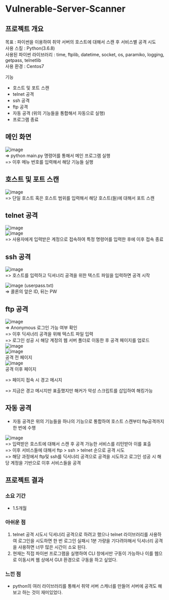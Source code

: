 # Vulnerable-Server-Scanner
## 프로젝트 개요
목표 : 파이썬을 이용하여 취약 서버의 호스트에 대해서 스캔 후 서비스별 공격 시도   
사용 스킬 : Python(3.6.8)   
사용된 파이썬 라이브러리 : time, ftplib, datetime, socket, os, paramiko, logging, getpass, telnetlib  
사용 환경 : Centos7

기능
- 호스트 및 포트 스캔
- telnet 공격
- ssh 공격
- ftp 공격
- 자동 공격 (위의 기능들을 통합해서 자동으로 실행)
- 프로그램 종료

## 메인 화면
![image](https://user-images.githubusercontent.com/105566077/177364265-1c8dd097-fe7e-4af7-9732-b093538e5ee4.png)   
=> python main.py 명령어를 통해서 메인 프로그램 실행   
=> 이후 메뉴 번호를 입력해서 해당 기능들 실행

## 호스트 및 포트 스캔
![image](https://user-images.githubusercontent.com/105566077/177365705-35b22e46-4dc2-4f8b-8471-60d57e675b3f.png)   
=> 단일 호스트 혹은 호스트 범위를 입력해서 해당 호스트(들)에 대해서 포트 스캔

## telnet 공격
![image](https://user-images.githubusercontent.com/105566077/177366267-9fb9f025-40cc-4f01-992f-700d4b9bcd39.png)   
![image](https://user-images.githubusercontent.com/105566077/177366654-79539654-001f-4ec6-b358-d65cc7f61f92.png)   
=> 사용자에게 입력받은 계정으로 접속하여 특정 명령어를 입력한 후에 이후 접속 종료   

## ssh 공격
![image](https://user-images.githubusercontent.com/105566077/177367987-4f27f881-f6e1-43ac-a8cd-d9b3ac4feab4.png)   
=> 호스트를 입력하고 딕셔너리 공격을 위한 텍스트 파일을 입력하면 공격 시작

![image](https://user-images.githubusercontent.com/105566077/177368169-ce5bbb75-43af-4458-bc66-2c8bb26b0d5f.png)
(userpass.txt)   
=> 콜론의 앞은 ID, 뒤는 PW

## ftp 공격
![image](https://user-images.githubusercontent.com/105566077/177369175-c2771704-5bda-4411-aed2-95e5cded6618.png)   
=> Anonymous 로그인 가능 여부 확인   
=> 이후 딕셔너리 공격을 위해 텍스트 파일 입력   
=> 로그인 성공 시 해당 계정의 웹 서버 폴더로 이동한 후 공격 페이지를 업로드   
![image](https://user-images.githubusercontent.com/105566077/177374208-f430ebce-0580-4314-ada4-4b8f030e894e.png)   
![image](https://user-images.githubusercontent.com/105566077/177371170-a9188e2c-c756-42c4-824f-5f8fec0183d1.png)   
공격 전 페이지   
![image](https://user-images.githubusercontent.com/105566077/177372891-bca0d884-a729-4edd-92e0-ed55d19c5acc.png)   
공격 이후 페이지   

=> 페이지 접속 시 경고 메시지   

=> 지금은 경고 메시지만 표출했지만 해커가 악성 스크립트를 삽입하여 해킹가능

## 자동 공격
- 자동 공격은 위의 기능들을 하나의 기능으로 통합하여 호스트 스캔부터 ftp공격까지 한 번에 수행

![image](https://user-images.githubusercontent.com/105566077/177379397-e93504e9-efd8-4f7c-befc-e9ccbdb9657f.png)   
=> 입력받은 호스트에 대해서 스캔 후 공격 가능한 서비스를 리턴받아 이를 표출   
=> 이후 서비스들에 대해서 ftp > ssh > telnet 순으로 공격 시도   
=> 해당 과정에서 ftp및 ssh를 딕서너리 공격으로 공격을 시도하고 로그인 성공 시 해당 계정을 기반으로 이후 서비스들을 공격

## 프로젝트 결과
### 소요 기간
- 1.5개월
### 아쉬운 점
1. telnet 공격 시도시 딕셔너리 공격으로 하려고 했으나 telnet 라이브러리를 사용하여 로그인을 시도하면 한 번 로그인 실패시 1분 가량을 기다려야해서 딕셔너리 공격을 사용하면 너무 많은 시간이 소요 된다.
2. 현재는 직접 파이썬 프로그램을 실행하여 CLI 창에서만 구동이 가능하나 이를 웹으로 이동시켜 웹 상에서 GUI 환경으로 구동을 하고 싶었다.
### 느낀 점
- python의 여러 라이브러리를 통해서 취약 서버 스캐너를 만들어 서버에 공격도 해보고 하는 것이 재미있었다.
